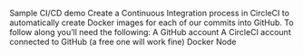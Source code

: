 
Sample CI/CD demo
Create a Continuous Integration process in CircleCI to automatically create Docker images for each of our commits into GitHub.
To follow along you’ll need the following:
A GitHub account
A CircleCI account connected to GitHub (a free one will work fine)
Docker
Node


